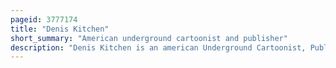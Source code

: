 ```yaml
---
pageid: 3777174
title: "Denis Kitchen"
short_summary: "American underground cartoonist and publisher"
description: "Denis Kitchen is an american Underground Cartoonist, Publisher, Author, Agent, and the Founder of the Comic Book Legal Defense Fund."
---
```

